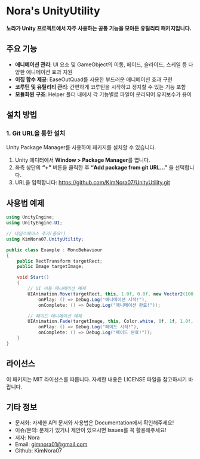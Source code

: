 # Nora's UnityUtility

**노라가 Unity 프로젝트에서 자주 사용하는 공통 기능을 모아둔 유틸리티 패키지입니다.**

## 주요 기능

- **애니메이션 관리**: UI 요소 및 GameObject의 이동, 페이드, 슬라이드, 스케일 등 다양한 애니메이션 효과 지원
- **이징 함수 제공**: EaseOutQuad를 사용한 부드러운 애니메이션 효과 구현
- **코루틴 및 유틸리티 관리**: 간편하게 코루틴을 시작하고 정지할 수 있는 기능 포함
- **모듈화된 구조**: Helper 폴더 내에서 각 기능별로 파일이 분리되어 유지보수가 용이

## 설치 방법

### 1. Git URL을 통한 설치
Unity Package Manager를 사용하여 패키지를 설치할 수 있습니다.
1. Unity 에디터에서 **Window > Package Manager**를 엽니다.
2. 좌측 상단의 **“+”** 버튼을 클릭한 후 **“Add package from git URL...”** 을 선택합니다.
3. URL을 입력합니다:
https://github.com/KimNora07/UnityUtility.git

## 사용법 예제
```csharp
using UnityEngine;
using UnityEngine.UI;

// 네임스페이스 추가(중요!)
using KimNora07.UnityUtility;

public class Example : MonoBehaviour
{
    public RectTransform targetRect;
    public Image targetImage;

    void Start()
    {
        // UI 이동 애니메이션 예제
        UIAnimation.Move(targetRect, this, 1.0f, 0.0f, new Vector2(100, 100), 
            onPlay: () => Debug.Log("애니메이션 시작!"), 
            onComplete: () => Debug.Log("애니메이션 완료!"));

        // 페이드 애니메이션 예제
        UIAnimation.Fade(targetImage, this, Color.white, 0f, 1f, 1.0f, 0.0f,
            onPlay: () => Debug.Log("페이드 시작!"),
            onComplete: () => Debug.Log("페이드 완료!"));
    }
}
```

## 라이선스
이 패키지는 MIT 라이선스를 따릅니다. 자세한 내용은 LICENSE 파일을 참고하시기 바랍니다.

## 기타 정보
- 문서화: 자세한 API 문서와 사용법은 Documentation에서 확인해주세요!
- 이슈/문의: 문제가 있거나 제안이 있으시면 Issues를 꼭 활용해주세요!
- 저자: Nora
- Email: gimnora01@gmail.com
- Github: KimNora07

